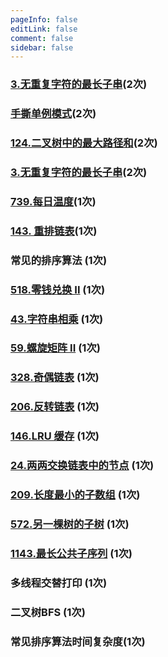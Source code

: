 ```yaml
---
pageInfo: false
editLink: false
comment: false
sidebar: false
---
```



### [3.无重复字符的最长子串](https://leetcode.cn/problems/longest-substring-without-repeating-characters/)(2次)

### [手撕单例模式](./handtearing.md#手撕单例模式)(2次)

### [124.二叉树中的最大路径和](https://leetcode.cn/problems/binary-tree-maximum-path-sum/)(2次)

### [3.无重复字符的最长子串](https://leetcode.cn/problems/intersection-of-two-linked-lists/)(2次)

### [739.每日温度](https://leetcode.cn/problems/daily-temperatures/)(1次)

### [143. 重排链表](https://leetcode.cn/problems/reorder-list/)(1次)

### 常见的排序算法 (1次)

### [518.零钱兑换 II](https://leetcode.cn/problems/coin-change-ii/) (1次)

### [43.字符串相乘](https://leetcode.cn/problems/multiply-strings) (1次)

### [59.螺旋矩阵 II](https://leetcode.cn/problems/spiral-matrix-ii/)   (1次)

### [328.奇偶链表](https://leetcode.cn/problems/odd-even-linked-list/)   (1次)

### [206.反转链表](https://leetcode.cn/problems/reverse-linked-list/)   (1次)

### [146.LRU 缓存](https://leetcode.cn/problems/lru-cache/)   (1次)

### [24.两两交换链表中的节点](https://leetcode.cn/problems/swap-nodes-in-pairs/) (1次)

### [209.长度最小的子数组](https://leetcode.cn/problems/minimum-size-subarray-sum/) (1次)

### [572.另一棵树的子树](https://leetcode.cn/problems/subtree-of-another-tree/) (1次)

### [1143.最长公共子序列](https://leetcode.cn/problems/longest-common-subsequence/) (1次)

### 多线程交替打印  (1次)

### 二叉树BFS  (1次)

### 常见排序算法时间复杂度(1次)
